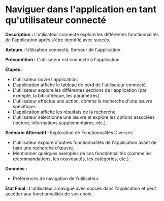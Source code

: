 # Naviguer dans l'application en tant qu'utilisateur connecté

  **Description :** L'utilisateur connecté explore les différentes fonctionnalités de l'application après s'être identifié avec succès.

  **Acteurs :** Utilisateur connecté, Serveur de l'application.

  **Précondition :** L'utilisateur est connecté à l'application.

  **Étapes :**

  - L'utilisateur ouvre l'application.
  - L'application affiche le tableau de bord de l'utilisateur connecté.
  - L'utilisateur explore les différentes sections de l'application (par exemple, la bibliothèque, les paramètres).
  - L'utilisateur effectue une action, comme la recherche d'une œuvre spécifique.
  - L'application affiche les résultats de la recherche.
  - L'utilisateur sélectionne une œuvre et explore les options associées (lecture, informations supplémentaires, etc.).

  **Scénario Alternatif :** Exploration de Fonctionnalités Diverses

  - L'utilisateur explore d'autres fonctionnalités de l'application avant de faire une recherche d'œuvre.
  - Mentionner quelques exemples de ces fonctionnalités (comme les recommandations, les nouveautés, les catégories, etc.).

  **Données :**
  - Préférences de navigation de l'utilisateur.

  **État Final :** L'utilisateur a navigué avec succès dans l'application et peut accéder aux fonctionnalités de son choix.

